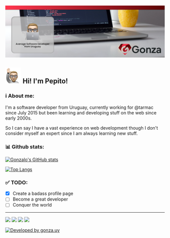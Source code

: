 ![Banner that says Gonza Robaina - average software developer, alongside a picture of Gonzalo.](https://raw.githubusercontent.com/pepito2k/pepito2k/master/github-banner.png)

## <img height="50em" src="https://github.com/pepito2k/pepito2k/blob/master/memojis/rise-hand.png?raw=true" /> Hi! I'm Pepito! 

### ℹ️ About me:
I'm a software developer from Uruguay, currently working for @tarmac since July 2015 but been learning and developing stuff on the web since early 2000s.

So I can say I have a vast experience on web development though I don't consider myself an expert since I am always learning new stuff.

### 📊 Github stats:

[![Gonzalo's GitHub stats](https://github-readme-stats.vercel.app/api?username=pepito2k&show_icons=true&theme=graywhite)](https://github.com/pepito2k/github-readme-stats)

[![Top Langs](https://github-readme-stats.vercel.app/api/top-langs/?username=pepito2k&layout=compact)](https://github.com/anuraghazra/github-readme-stats)

### ✅ TODO:
- [x] Create a badass profile page
- [ ] Become a great developer
- [ ] Conquer the world

---
[![](https://img.shields.io/badge/Facebook-white?logo=facebook&style=flat)](https://www.facebook.com/GonzaloRobaina/) [![](https://img.shields.io/badge/Twitter-blue?logo=Twitter&style=flat)](https://twitter.com/gonzalorobaina) [![](https://img.shields.io/badge/Instagram-white?logo=instagram&style=flat)](https://www.instagram.com/pepito2k/) [![](https://img.shields.io/badge/LinkedIn-blue?logo=Linkedin&style=flat)](https://www.linkedin.com/in/gonzalorobaina/)

[![Developed by gonza.uy](https://img.shields.io/badge/developed%20by-gonza.uy-red)](https://gonza.uy)